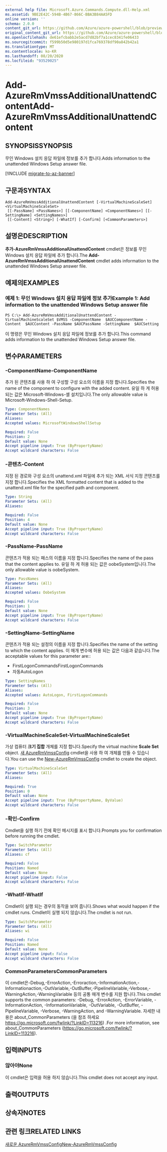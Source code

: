 ```yaml
---
external help file: Microsoft.Azure.Commands.Compute.dll-Help.xml
ms.assetid: 9BE2E42C-594B-4B67-866C-BBA3B84AA5FD
online version: ''
schema: 2.0.0
content_git_url: https://github.com/Azure/azure-powershell/blob/preview/src/ResourceManager/Compute/Stack/Commands.Compute/help/Add-AzureRmVmssAdditionalUnattendContent.md
original_content_git_url: https://github.com/Azure/azure-powershell/blob/preview/src/ResourceManager/Compute/Stack/Commands.Compute/help/Add-AzureRmVmssAdditionalUnattendContent.md
ms.openlocfilehash: de61efcbabb2e5acd7d82bf7a1cec8341fe06433
ms.sourcegitcommit: f599b50d5e980197d1fca769378df90a842b42a1
ms.translationtype: MT
ms.contentlocale: ko-KR
ms.lasthandoff: 08/20/2020
ms.locfileid: "93529025"
---
```

# <span data-ttu-id="38e5c-101">Add-AzureRmVmssAdditionalUnattendContent</span><span class="sxs-lookup"><span data-stu-id="38e5c-101">Add-AzureRmVmssAdditionalUnattendContent</span></span>

## <span data-ttu-id="38e5c-102">SYNOPSIS</span><span class="sxs-lookup"><span data-stu-id="38e5c-102">SYNOPSIS</span></span>
<span data-ttu-id="38e5c-103">무인 Windows 설치 응답 파일에 정보를 추가 합니다.</span><span class="sxs-lookup"><span data-stu-id="38e5c-103">Adds information to the unattended Windows Setup answer file.</span></span>

[!INCLUDE [migrate-to-az-banner](../../includes/migrate-to-az-banner.md)]

## <span data-ttu-id="38e5c-104">구문과</span><span class="sxs-lookup"><span data-stu-id="38e5c-104">SYNTAX</span></span>

```
Add-AzureRmVmssAdditionalUnattendContent [-VirtualMachineScaleSet] <VirtualMachineScaleSet>
 [[-PassName] <PassNames>] [[-ComponentName] <ComponentNames>] [[-SettingName] <SettingNames>]
 [[-Content] <String>] [-WhatIf] [-Confirm] [<CommonParameters>]
```

## <span data-ttu-id="38e5c-105">설명은</span><span class="sxs-lookup"><span data-stu-id="38e5c-105">DESCRIPTION</span></span>
<span data-ttu-id="38e5c-106">**추가-AzureRmVmssAdditionalUnattendContent** cmdlet은 정보를 무인 Windows 설치 응답 파일에 추가 합니다.</span><span class="sxs-lookup"><span data-stu-id="38e5c-106">The **Add-AzureRmVmssAdditionalUnattendContent** cmdlet adds information to the unattended Windows Setup answer file.</span></span>

## <span data-ttu-id="38e5c-107">예제의</span><span class="sxs-lookup"><span data-stu-id="38e5c-107">EXAMPLES</span></span>

### <span data-ttu-id="38e5c-108">예제 1: 무인 Windows 설치 응답 파일에 정보 추가</span><span class="sxs-lookup"><span data-stu-id="38e5c-108">Example 1: Add information to the unattended Windows Setup answer file</span></span>
```
PS C:\> Add-AzureRmVmssAdditionalUnattendContent -VirtualMachineScaleSet $VMSS -ComponentName  $AUCComponentName -Content  $AUCContent -PassName $AUCPassName -SettingName  $AUCSetting
```

<span data-ttu-id="38e5c-109">이 명령은 무인 Windows 설치 응답 파일에 정보를 추가 합니다.</span><span class="sxs-lookup"><span data-stu-id="38e5c-109">This command adds information to the unattended Windows Setup answer file.</span></span>

## <span data-ttu-id="38e5c-110">변수</span><span class="sxs-lookup"><span data-stu-id="38e5c-110">PARAMETERS</span></span>

### <span data-ttu-id="38e5c-111">-ComponentName</span><span class="sxs-lookup"><span data-stu-id="38e5c-111">-ComponentName</span></span>
<span data-ttu-id="38e5c-112">추가 된 콘텐츠를 사용 하 여 구성할 구성 요소의 이름을 지정 합니다.</span><span class="sxs-lookup"><span data-stu-id="38e5c-112">Specifies the name of the component to configure with the added content.</span></span>
<span data-ttu-id="38e5c-113">유일 하 게 허용 되는 값은 Microsoft-Windows-셸 설치입니다.</span><span class="sxs-lookup"><span data-stu-id="38e5c-113">The only allowable value is Microsoft-Windows-Shell-Setup.</span></span>

```yaml
Type: ComponentNames
Parameter Sets: (All)
Aliases: 
Accepted values: MicrosoftWindowsShellSetup

Required: False
Position: 2
Default value: None
Accept pipeline input: True (ByPropertyName)
Accept wildcard characters: False
```

### <span data-ttu-id="38e5c-114">-콘텐츠</span><span class="sxs-lookup"><span data-stu-id="38e5c-114">-Content</span></span>
<span data-ttu-id="38e5c-115">지정 된 경로와 구성 요소의 unattend.xml 파일에 추가 되는 XML 서식 지정 콘텐츠를 지정 합니다.</span><span class="sxs-lookup"><span data-stu-id="38e5c-115">Specifies the XML formatted content that is added to the unattend.xml file for the specified path and component.</span></span>

```yaml
Type: String
Parameter Sets: (All)
Aliases: 

Required: False
Position: 4
Default value: None
Accept pipeline input: True (ByPropertyName)
Accept wildcard characters: False
```

### <span data-ttu-id="38e5c-116">-PassName</span><span class="sxs-lookup"><span data-stu-id="38e5c-116">-PassName</span></span>
<span data-ttu-id="38e5c-117">콘텐츠가 적용 되는 패스의 이름을 지정 합니다.</span><span class="sxs-lookup"><span data-stu-id="38e5c-117">Specifies the name of the pass that the content applies to.</span></span>
<span data-ttu-id="38e5c-118">유일 하 게 허용 되는 값은 oobeSystem입니다.</span><span class="sxs-lookup"><span data-stu-id="38e5c-118">The only allowable value is oobeSystem.</span></span>

```yaml
Type: PassNames
Parameter Sets: (All)
Aliases: 
Accepted values: OobeSystem

Required: False
Position: 1
Default value: None
Accept pipeline input: True (ByPropertyName)
Accept wildcard characters: False
```

### <span data-ttu-id="38e5c-119">-SettingName</span><span class="sxs-lookup"><span data-stu-id="38e5c-119">-SettingName</span></span>
<span data-ttu-id="38e5c-120">콘텐츠가 적용 되는 설정의 이름을 지정 합니다.</span><span class="sxs-lookup"><span data-stu-id="38e5c-120">Specifies the name of the setting to which the content applies.</span></span>
<span data-ttu-id="38e5c-121">이 매개 변수에 허용 되는 값은 다음과 같습니다.</span><span class="sxs-lookup"><span data-stu-id="38e5c-121">The acceptable values for this parameter are::</span></span>

- <span data-ttu-id="38e5c-122">FirstLogonCommands</span><span class="sxs-lookup"><span data-stu-id="38e5c-122">FirstLogonCommands</span></span>
- <span data-ttu-id="38e5c-123">자동</span><span class="sxs-lookup"><span data-stu-id="38e5c-123">AutoLogon</span></span>

```yaml
Type: SettingNames
Parameter Sets: (All)
Aliases: 
Accepted values: AutoLogon, FirstLogonCommands

Required: False
Position: 3
Default value: None
Accept pipeline input: True (ByPropertyName)
Accept wildcard characters: False
```

### <span data-ttu-id="38e5c-124">-VirtualMachineScaleSet</span><span class="sxs-lookup"><span data-stu-id="38e5c-124">-VirtualMachineScaleSet</span></span>
<span data-ttu-id="38e5c-125">가상 컴퓨터 **크기 집합** 개체를 지정 합니다.</span><span class="sxs-lookup"><span data-stu-id="38e5c-125">Specify the virtual machine **Scale Set** object.</span></span>
<span data-ttu-id="38e5c-126">[새 AzureRmVmssConfig](./New-AzureRmVmssConfig.md) cmdlet을 사용 하 여 개체를 만들 수 있습니다.</span><span class="sxs-lookup"><span data-stu-id="38e5c-126">You can use the [New-AzureRmVmssConfig](./New-AzureRmVmssConfig.md) cmdlet to create the object.</span></span>

```yaml
Type: VirtualMachineScaleSet
Parameter Sets: (All)
Aliases: 

Required: True
Position: 0
Default value: None
Accept pipeline input: True (ByPropertyName, ByValue)
Accept wildcard characters: False
```

### <span data-ttu-id="38e5c-127">-확인</span><span class="sxs-lookup"><span data-stu-id="38e5c-127">-Confirm</span></span>
<span data-ttu-id="38e5c-128">Cmdlet을 실행 하기 전에 확인 메시지를 표시 합니다.</span><span class="sxs-lookup"><span data-stu-id="38e5c-128">Prompts you for confirmation before running the cmdlet.</span></span>

```yaml
Type: SwitchParameter
Parameter Sets: (All)
Aliases: cf

Required: False
Position: Named
Default value: None
Accept pipeline input: False
Accept wildcard characters: False
```

### <span data-ttu-id="38e5c-129">-WhatIf</span><span class="sxs-lookup"><span data-stu-id="38e5c-129">-WhatIf</span></span>
<span data-ttu-id="38e5c-130">Cmdlet이 실행 되는 경우의 동작을 보여 줍니다.</span><span class="sxs-lookup"><span data-stu-id="38e5c-130">Shows what would happen if the cmdlet runs.</span></span> <span data-ttu-id="38e5c-131">Cmdlet이 실행 되지 않습니다.</span><span class="sxs-lookup"><span data-stu-id="38e5c-131">The cmdlet is not run.</span></span>

```yaml
Type: SwitchParameter
Parameter Sets: (All)
Aliases: wi

Required: False
Position: Named
Default value: None
Accept pipeline input: False
Accept wildcard characters: False
```

### <span data-ttu-id="38e5c-132">CommonParameters</span><span class="sxs-lookup"><span data-stu-id="38e5c-132">CommonParameters</span></span>
<span data-ttu-id="38e5c-133">이 cmdlet은-Debug,-ErrorAction,-Erroraction,-InformationAction,-Informationaction,-OutVariable,-OutBuffer,-PipelineVariable,-Verbose,-WarningAction,-WarningVariable 등의 공통 매개 변수를 지원 합니다.</span><span class="sxs-lookup"><span data-stu-id="38e5c-133">This cmdlet supports the common parameters: -Debug, -ErrorAction, -ErrorVariable, -InformationAction, -InformationVariable, -OutVariable, -OutBuffer, -PipelineVariable, -Verbose, -WarningAction, and -WarningVariable.</span></span> <span data-ttu-id="38e5c-134">자세한 내용은 about_CommonParameters (을 참조 하세요 https://go.microsoft.com/fwlink/?LinkID=113216) .</span><span class="sxs-lookup"><span data-stu-id="38e5c-134">For more information, see about_CommonParameters (https://go.microsoft.com/fwlink/?LinkID=113216).</span></span>

## <span data-ttu-id="38e5c-135">입력</span><span class="sxs-lookup"><span data-stu-id="38e5c-135">INPUTS</span></span>

### <span data-ttu-id="38e5c-136">않아야</span><span class="sxs-lookup"><span data-stu-id="38e5c-136">None</span></span>
<span data-ttu-id="38e5c-137">이 cmdlet은 입력을 허용 하지 않습니다.</span><span class="sxs-lookup"><span data-stu-id="38e5c-137">This cmdlet does not accept any input.</span></span>

## <span data-ttu-id="38e5c-138">출력</span><span class="sxs-lookup"><span data-stu-id="38e5c-138">OUTPUTS</span></span>

## <span data-ttu-id="38e5c-139">상속자</span><span class="sxs-lookup"><span data-stu-id="38e5c-139">NOTES</span></span>

## <span data-ttu-id="38e5c-140">관련 링크</span><span class="sxs-lookup"><span data-stu-id="38e5c-140">RELATED LINKS</span></span>

[<span data-ttu-id="38e5c-141">새로운 AzureRmVmssConfig</span><span class="sxs-lookup"><span data-stu-id="38e5c-141">New-AzureRmVmssConfig</span></span>](./New-AzureRmVmssConfig.md)
